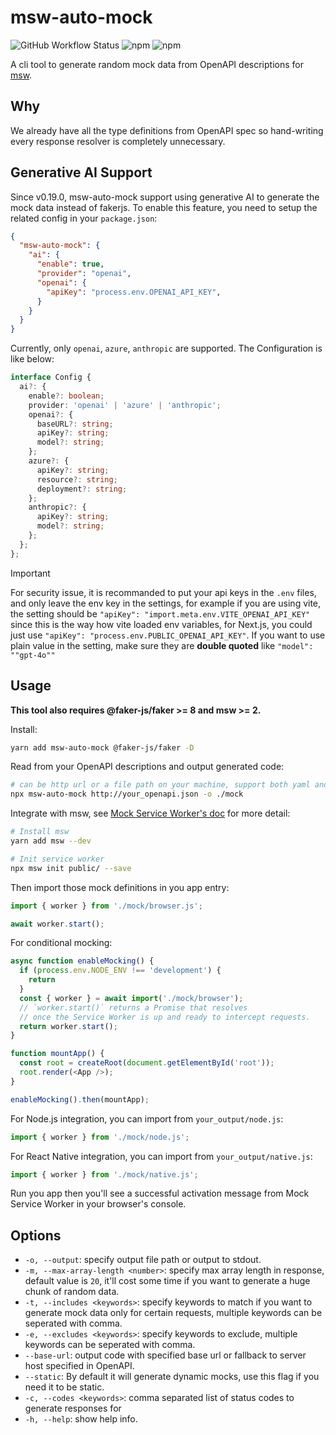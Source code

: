 # msw-auto-mock

![GitHub Workflow Status](https://img.shields.io/github/actions/workflow/status/zoubingwu/msw-auto-mock/release.yaml?branch=master)
![npm](https://img.shields.io/npm/v/msw-auto-mock)
![npm](https://img.shields.io/npm/dw/msw-auto-mock)

A cli tool to generate random mock data from OpenAPI descriptions for [msw](https://github.com/mswjs/msw).

## Why

We already have all the type definitions from OpenAPI spec so hand-writing every response resolver is completely unnecessary.

## Generative AI Support

Since v0.19.0, msw-auto-mock support using generative AI to generate the mock data instead of fakerjs. To enable this feature, you need to setup the related config in your `package.json`:

```json
{
  "msw-auto-mock": {
    "ai": {
      "enable": true,
      "provider": "openai",
      "openai": {
        "apiKey": "process.env.OPENAI_API_KEY",
      }
    }
  }
}
```

Currently, only `openai`, `azure`, `anthropic` are supported. The Configuration is like below:

```ts
interface Config {
  ai?: {
    enable?: boolean;
    provider: 'openai' | 'azure' | 'anthropic';
    openai?: {
      baseURL?: string;
      apiKey?: string;
      model?: string;
    };
    azure?: {
      apiKey?: string;
      resource?: string;
      deployment?: string;
    };
    anthropic?: {
      apiKey?: string;
      model?: string;
    };
  };
};
```

> [!IMPORTANT]
> For security issue, it is recommanded to put your api keys in the `.env` files, and only leave the env key in the settings, for example if you are using vite, the setting should be `"apiKey": "import.meta.env.VITE_OPENAI_API_KEY"` since this is the way how vite loaded env variables, for Next.js, you could just use `"apiKey": "process.env.PUBLIC_OPENAI_API_KEY"`. If you want to use plain value in the setting, make sure they are **double quoted** like `"model": ""gpt-4o""`

## Usage

**This tool also requires @faker-js/faker >= 8 and msw >= 2.**

Install:

```sh
yarn add msw-auto-mock @faker-js/faker -D
```

Read from your OpenAPI descriptions and output generated code:

```sh
# can be http url or a file path on your machine, support both yaml and json.
npx msw-auto-mock http://your_openapi.json -o ./mock
```

Integrate with msw, see [Mock Service Worker's doc](https://mswjs.io/docs/getting-started/integrate/browser) for more detail:

```sh
# Install msw
yarn add msw --dev

# Init service worker
npx msw init public/ --save
```

Then import those mock definitions in you app entry:

```js
import { worker } from './mock/browser.js';

await worker.start();
```

For conditional mocking:

```js
async function enableMocking() {
  if (process.env.NODE_ENV !== 'development') {
    return
  }
  const { worker } = await import('./mock/browser');
  // `worker.start()` returns a Promise that resolves
  // once the Service Worker is up and ready to intercept requests.
  return worker.start();
}

function mountApp() {
  const root = createRoot(document.getElementById('root'));
  root.render(<App />);
}

enableMocking().then(mountApp);
```

For Node.js integration, you can import from `your_output/node.js`:

```js
import { worker } from './mock/node.js';
```

For React Native integration, you can import from `your_output/native.js`:

```js
import { worker } from './mock/native.js';
```

Run you app then you'll see a successful activation message from Mock Service Worker in your browser's console.

## Options

- `-o, --output`: specify output file path or output to stdout.
- `-m, --max-array-length <number>`: specify max array length in response, default value is `20`, it'll cost some time if you want to generate a huge chunk of random data.
- `-t, --includes <keywords>`: specify keywords to match if you want to generate mock data only for certain requests, multiple keywords can be seperated with comma.
- `-e, --excludes <keywords>`: specify keywords to exclude, multiple keywords can be seperated with comma.
- `--base-url`: output code with specified base url or fallback to server host specified in OpenAPI.
- `--static`: By default it will generate dynamic mocks, use this flag if you need it to be static.
- `-c, --codes <keywords>`: comma separated list of status codes to generate responses for
- `-h, --help`: show help info.
